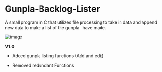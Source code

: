 # Gunpla-Backlog-Lister
A small program in C that utilizes file processing to take in data and append new data to make a list of the gunpla I have made. 

![image](https://user-images.githubusercontent.com/79687001/232762524-da18da6e-f2fd-474a-a149-0b0bb3329376.png)

**V1.0**
+ Added gunpla listing functions (Add and edit)  
- Removed redundant Functions 

